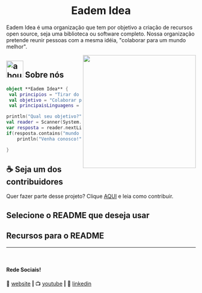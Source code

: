 <h1 align="center">
<br>Eadem Idea
</h1>

Eadem Idea é uma organização que tem por objetivo a criação de recursos open source, seja uma biblioteca ou software completo.
Nossa organização pretende reunir pessoas com a mesma idéia, "colaborar para um mundo melhor".

<img align="right" width="300" src="https://i2.wp.com/allhtaccess.info/wp-content/uploads/2018/03/programming.gif?fit=1281%2C716&ssl=1" />

## <img width="45" alt="about" src="https://raw.github.com/elizarov/elizarov/master/about.png"> Sobre nós



```kotlin
object **Eadem Idea** {
 val principios = "Tirar do papel idéias e gerar valor."
 val objetivo = "Colaborar para um mundo melhor."
 val principaisLinguagens = listOf("Java", "Python", "JavaScript") 

println("Qual seu objetivo?")
val reader = Scanner(System.`in`)
var resposta = reader.nextLine()
if(resposta.contains("mundo melhor"))
    println("Venha conosco!")

}
```


## ☕ Seja um dos contribuidores

Quer fazer parte desse projeto? Clique [AQUI](CONTRIBUTING.md) e leia como contribuir.<br>




## Selecione o README que deseja usar




## Recursos para o README


---





[website]: https://teste.ga/
[twitter]: https://twitter.com/SEUTWITTER
[youtube]: https://www.youtube.com/user/SEUYOUTUBE/
[instagram]: https://www.instagram.com/SEUINSTAGRAM/
[linkedin]: https://www.linkedin.com/in/SEULINKEDIN/
<br>

#### Rede Sociais!

🏡 [website][website] **|** 
📺 [youtube][youtube] **|** 
👔 [linkedin][linkedin]

